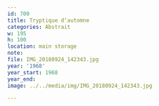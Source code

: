 ```yaml
---
id: 700
title: Tryptique d‘automne
categories: Abstrait
w: 195
h: 100
location: main storage
note:
file: IMG_20180924_142343.jpg
year: '1968'
year_start: 1968
year_end:
image: ../../media/img/IMG_20180924_142343.jpg

---
```

